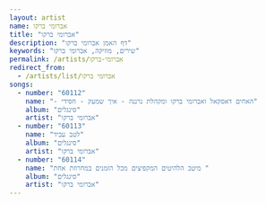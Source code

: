 ```yaml
---
layout: artist
name: אברומי ברקו
title: "אברומי ברקו"
description: "דף האמן אברומי ברקו"
keywords: "שירים, מוזיקה, אברומי ברקו"
permalink: /artists/אברומי-ברקו
redirect_from:
  - /artists/list/אברומי ברקו
songs:
  - number: "60112"
    name: "- האחים דאסקאל ואברומי ברקו ומקהלת נרננה - איך שמעק - חסידי"
    album: "סינגלים"
    artist: "אברומי ברקו"
  - number: "60113"
    name: "לטב עביד"
    album: "סינגלים"
    artist: "אברומי ברקו"
  - number: "60114"
    name: "מיטב הלהיטים המקפיצים מכל הזמנים במחרוזת אחת "
    album: "סינגלים"
    artist: "אברומי ברקו"
---
```

